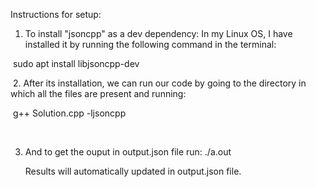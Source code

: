 Instructions for setup:​

1. To install "jsoncpp" as a dev dependency:  In my Linux OS, I have installed it by running the following command in the terminal:  ​

​               sudo apt install libjsoncpp-dev​

​
2. After its installation, we can run our code by going to the directory in which all the files are present and running:​

​               g++ Solution.cpp -ljsoncpp​

​

3. And to get the ouput in output.json file run: ./a.out​

   Results will automatically updated in output.json file.​